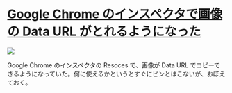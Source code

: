 # [Google Chrome のインスペクタで画像の Data URL がとれるようになった](/2014/02/21/google-chrome-portrait-data-url.html)

![](http://user-image.logdown.io/user/5835/blog/5854/post/180452/Gk1ZRK3DTWajYoX0UdNf_t.png)

Google Chrome のインスペクタの Resoces で、画像が Data URL でコピーできるようになっていた。何に使えるかというとすぐにピンとはこないが、おぼえておく。
